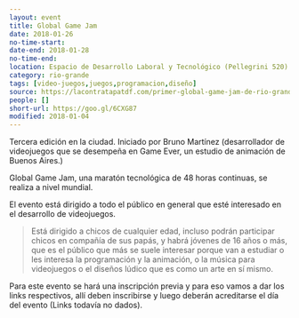 ```yaml
---
layout: event 
title: Global Game Jam
date: 2018-01-26
no-time-start: 
date-end: 2018-01-28
no-time-end: 
location: Espacio de Desarrollo Laboral y Tecnológico (Pellegrini 520)
category: rio-grande
tags: [video-juegos,juegos,programacion,diseño]
source: https://lacontratapatdf.com/primer-global-game-jam-de-rio-grande/
people: []
short-url: https://goo.gl/6CXG87
modified: 2018-01-04
---
```


Tercera edición en la ciudad. Iniciado por Bruno Martínez (desarrollador de videojuegos que se desempeña en Game Ever, un estudio de animación de Buenos Aires.)

Global Game Jam, una maratón tecnológica de 48 horas continuas, se realiza a nivel mundial.

El evento está dirigido a todo el público en general que esté interesado en el desarrollo de videojuegos.

> Está dirigido a chicos de cualquier edad, incluso podrán participar chicos en compañía de sus papás, y habrá jóvenes de 16 años o más, que es el público que más se suele interesar porque van a estudiar o les interesa la programación y la animación, o la música para videojuegos o  el diseños lúdico que es como un arte en sí mismo.

Para este evento se hará una inscripción previa y para eso vamos a dar los links respectivos, allí deben inscribirse y luego deberán acreditarse el día del evento (Links todavía no dados).